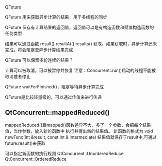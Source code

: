 QFuture

QFuture 用来获取异步计算的结果，用于多线程的同步

QFuture 保存有计算结果的返回值，返回值可以是有构造函数和赋值构造函数的任何类型

结果可以通过函数
result()
resultAt()
results()
获取。如果获取时，异步计算还未完成，将会阻塞至异步计算结果完成

QFuture 可以保留多份连续的结果？

计算可以被取消。可以被暂停并恢复
注意：Concurrent::run()启动的线程不能被取消或者停止

QFuture waitForFinished()，阻塞等待异步计算完成

QFuture是比较轻量级的，可以通过传值来进行传递

## QtConcurrent::mappedReduced()
mappedReduced()跟mapped()函数差异不大，多了一个参数，会把每个结果值，当作参数，放入新的函数中
执行并得出新的结果值。
新函数的格式为
void newFunc(int &result, const int & intermediate)
结果值就保存于result中,可通过future.result()来获取

可以指定新函数的执行规则
QtConcurrent::UnorderedReduce
QtConcurrent::OrderedReduce
